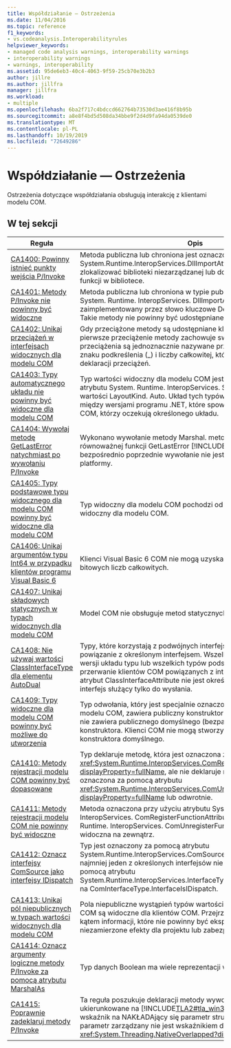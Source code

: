 ```yaml
---
title: Współdziałanie — Ostrzeżenia
ms.date: 11/04/2016
ms.topic: reference
f1_keywords:
- vs.codeanalysis.Interoperabilityrules
helpviewer_keywords:
- managed code analysis warnings, interoperability warnings
- interoperability warnings
- warnings, interoperability
ms.assetid: 95de6eb3-40c4-4063-9f59-25cb70e3b2b3
author: jillre
ms.author: jillfra
manager: jillfra
ms.workload:
- multiple
ms.openlocfilehash: 6ba2f717c4bdccd662764b73530d3ae416f8b95b
ms.sourcegitcommit: a8e8f4bd5d508da34bbe9f2d4d9fa94da0539de0
ms.translationtype: MT
ms.contentlocale: pl-PL
ms.lasthandoff: 10/19/2019
ms.locfileid: "72649286"
---
```

# <a name="interoperability-warnings"></a>Współdziałanie — Ostrzeżenia

Ostrzeżenia dotyczące współdziałania obsługują interakcję z klientami modelu COM.

## <a name="in-this-section"></a>W tej sekcji

| Reguła | Opis |
| - | - |
| [CA1400: Powinny istnieć punkty wejścia P/Invoke](../code-quality/ca1400.md) | Metoda publiczna lub chroniona jest oznaczona za pomocą atrybutu System.Runtime.InteropServices.DllImportAttribute. Nie można zlokalizować biblioteki niezarządzanej lub dopasować metody do funkcji w bibliotece. |
| [CA1401: Metody P/Invoke nie powinny być widoczne](../code-quality/ca1401.md) | Metoda publiczna lub chroniona w typie publicznym ma atrybut System. Runtime. InteropServices. DllImportAttribute (również zaimplementowany przez słowo kluczowe Declare w Visual Basic). Takie metody nie powinny być udostępniane. |
| [CA1402: Unikaj przeciążeń w interfejsach widocznych dla modelu COM](../code-quality/ca1402.md) | Gdy przeciążone metody są udostępniane klientom COM, tylko pierwsze przeciążenie metody zachowuje swoją nazwę. Kolejne przeciążenia są jednoznacznie nazywane przez dołączenie do nazwy znaku podkreślenia (_) i liczby całkowitej, która odpowiada kolejności deklaracji przeciążeń. |
| [CA1403: Typy automatycznego układu nie powinny być widoczne dla modelu COM](../code-quality/ca1403.md) | Typ wartości widoczny dla modelu COM jest oznaczony za pomocą atrybutu System. Runtime. InteropServices. StructLayoutAttribute o wartości LayoutKind. Auto. Układ tych typów może się zmieniać między wersjami programu .NET, które spowodują przerwanie klientów COM, którzy oczekują określonego układu. |
| [CA1404: Wywołaj metodę GetLastError natychmiast po wywołaniu P/Invoke](../code-quality/ca1404.md) | Wykonano wywołanie metody Marshal. metodę GetLastWin32Error lub równoważnej funkcji GetLastError [!INCLUDE[TLA2#tla_win32](../code-quality/includes/tla2sharptla_win32_md.md)], a bezpośrednio poprzednie wywołanie nie jest metodą wywołania platformy. |
| [CA1405: Typy podstawowe typu widocznego dla modelu COM powinny być widoczne dla modelu COM](../code-quality/ca1405.md) | Typ widoczny dla modelu COM pochodzi od typu, który nie jest widoczny dla modelu COM. |
| [CA1406: Unikaj argumentów typu Int64 w przypadku klientów programu Visual Basic 6](../code-quality/ca1406.md) | Klienci Visual Basic 6 COM nie mogą uzyskać dostępu do 64-bitowych liczb całkowitych. |
| [CA1407: Unikaj składowych statycznych w typach widocznych dla modelu COM](../code-quality/ca1407.md) | Model COM nie obsługuje metod statycznych. |
| [CA1408: Nie używaj wartości ClassInterfaceType dla elementu AutoDual](../code-quality/ca1408.md) | Typy, które korzystają z podwójnych interfejsów, umożliwiają klientom powiązanie z określonym interfejsem. Wszelkie zmiany w przyszłej wersji układu typu lub wszelkich typów podstawowych spowodują przerwanie klientów COM powiązanych z interfejsem. Domyślnie jeśli atrybut ClassInterfaceAttribute nie jest określony, używany jest interfejs służący tylko do wysłania. |
| [CA1409: Typy widoczne dla modelu COM powinny być możliwe do utworzenia](../code-quality/ca1409.md) | Typ odwołania, który jest specjalnie oznaczony jako widoczny dla modelu COM, zawiera publiczny konstruktor sparametryzowany, ale nie zawiera publicznego domyślnego (bezparametrowego) konstruktora. Klienci COM nie mogą stworzyć typu bez publicznego konstruktora domyślnego. |
| [CA1410: Metody rejestracji modelu COM powinny być dopasowane](../code-quality/ca1410.md) | Typ deklaruje metodę, która jest oznaczona za pomocą atrybutu <xref:System.Runtime.InteropServices.ComRegisterFunctionAttribute?displayProperty=fullName>, ale nie deklaruje metody, która jest oznaczona za pomocą atrybutu <xref:System.Runtime.InteropServices.ComUnregisterFunctionAttribute?displayProperty=fullName> lub odwrotnie. |
| [CA1411: Metody rejestracji modelu COM nie powinny być widoczne](../code-quality/ca1411.md) | Metoda oznaczona przy użyciu atrybutu System. Runtime. InteropServices. ComRegisterFunctionAttribute lub atrybutu System. Runtime. InteropServices. ComUnregisterFunctionAttribute jest widoczna na zewnątrz. |
| [CA1412: Oznacz interfejsy ComSource jako interfejsy IDispatch](../code-quality/ca1412.md) | Typ jest oznaczony za pomocą atrybutu System.Runtime.InteropServices.ComSourceInterfacesAttribute i co najmniej jeden z określonych interfejsów nie jest oznaczony za pomocą atrybutu System.Runtime.InteropServices.InterfaceTypeAttribute ustawionego na ComInterfaceType.InterfaceIsIDispatch. |
| [CA1413: Unikaj pól niepublicznych w typach wartości widocznych dla modelu COM](../code-quality/ca1413.md) | Pola niepubliczne wystąpień typów wartości widocznych dla modelu COM są widoczne dla klientów COM. Przejrzyj zawartość pól pod kątem informacji, które nie powinny być eksponowane lub będą mieć niezamierzone efekty dla projektu lub zabezpieczeń. |
| [CA1414: Oznacz argumenty logiczne metody P/Invoke za pomocą atrybutu MarshalAs](../code-quality/ca1414.md) | Typ danych Boolean ma wiele reprezentacji w kodzie niezarządzanym. |
| [CA1415: Poprawnie zadeklaruj metody P/Invoke](../code-quality/ca1415.md) | Ta reguła poszukuje deklaracji metody wywołania platformy, które są ukierunkowane na [!INCLUDE[TLA2#tla_win32](../code-quality/includes/tla2sharptla_win32_md.md)] funkcje, które mają wskaźnik na NAKŁADAjący się parametr struktury i odpowiadający mu parametr zarządzany nie jest wskaźnikiem do struktury <xref:System.Threading.NativeOverlapped?displayProperty=fullName>. |
